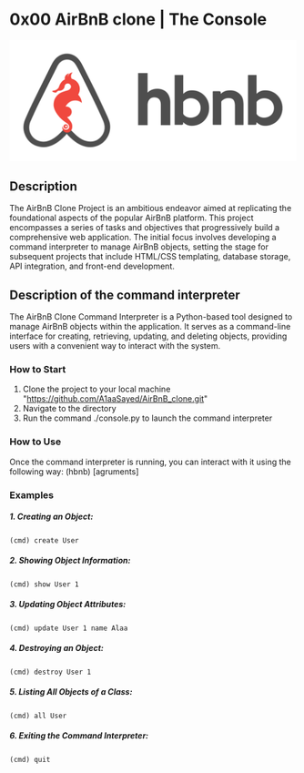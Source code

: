 # 0x00 AirBnB clone | The Console
![alt text](image.png)

## Description
The AirBnB Clone Project is an ambitious endeavor aimed at replicating the foundational aspects of the popular AirBnB platform. This project encompasses a series of tasks and objectives that progressively build a comprehensive web application. The initial focus involves developing a command interpreter to manage AirBnB objects, setting the stage for subsequent projects that include HTML/CSS templating, database storage, API integration, and front-end development.

## Description of the command interpreter
The AirBnB Clone Command Interpreter is a Python-based tool designed to manage AirBnB objects within the application. It serves as a command-line interface for creating, retrieving, updating, and deleting objects, providing users with a convenient way to interact with the system.

### How to Start
1. Clone the project to your local machine "https://github.com/A1aaSayed/AirBnB_clone.git"
2. Navigate to the directory
3. Run the command ./console.py to launch the command interpreter

### How to Use
Once the command interpreter is running, you can interact with it using the following way:
(hbnb) <command> [agruments]

### Examples
##### 1. Creating an Object:
`(cmd) create User`
##### 2. Showing Object Information:
`(cmd) show User 1`
##### 3. Updating Object Attributes:
`(cmd) update User 1 name Alaa`
##### 4. Destroying an Object:
`(cmd) destroy User 1`
##### 5. Listing All Objects of a Class:
`(cmd) all User`
##### 6. Exiting the Command Interpreter:
`(cmd) quit`
